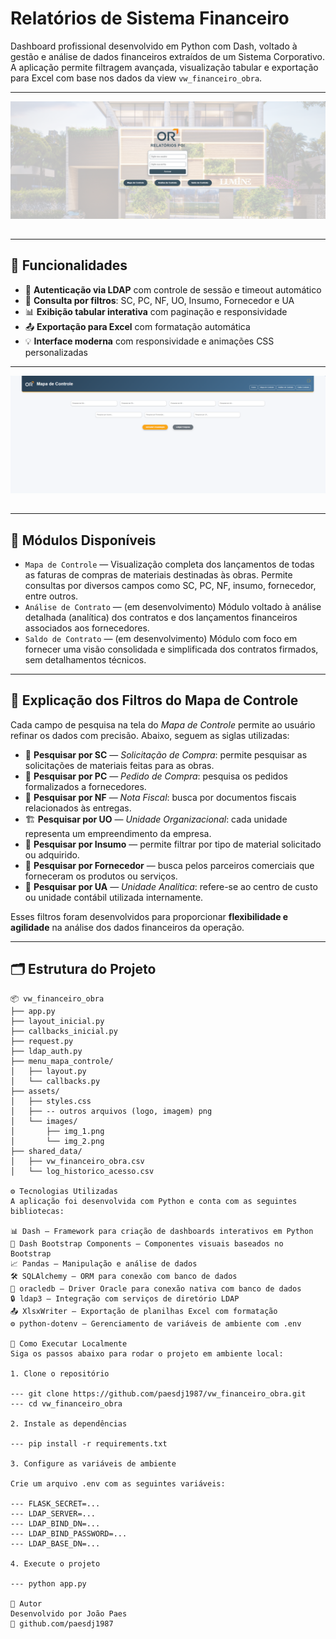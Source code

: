 # Relatórios de Sistema Financeiro

Dashboard profissional desenvolvido em Python com Dash, voltado à gestão e análise de dados financeiros extraídos de um Sistema Corporativo. A aplicação permite filtragem avançada, visualização tabular e exportação para Excel com base nos dados da view `vw_financeiro_obra`.

---

<img src="assets/images/img_1.png" alt="Tela de Login" style="max-width: 100%; margin-bottom: 15px;"/>

---

## 🔧 Funcionalidades

- 🔐 **Autenticação via LDAP** com controle de sessão e timeout automático  
- 📄 **Consulta por filtros**: SC, PC, NF, UO, Insumo, Fornecedor e UA  
- 📊 **Exibição tabular interativa** com paginação e responsividade  
- 📤 **Exportação para Excel** com formatação automática  
- 💡 **Interface moderna** com responsividade e animações CSS personalizadas  

---

<img src="assets/images/img_2.png" alt="Tela do Mapa de Controle" style="max-width: 100%; margin-bottom: 15px;"/>

---

## 🧠 Módulos Disponíveis

- `Mapa de Controle` — Visualização completa dos lançamentos de todas as faturas de compras de materiais destinadas às obras. Permite consultas por diversos campos como SC, PC, NF, insumo, fornecedor, entre outros.
- `Análise de Contrato` — (em desenvolvimento) Módulo voltado à análise detalhada (analítica) dos contratos e dos lançamentos financeiros associados aos fornecedores.
- `Saldo de Contrato` — (em desenvolvimento) Módulo com foco em fornecer uma visão consolidada e simplificada dos contratos firmados, sem detalhamentos técnicos.

---

## 📌 Explicação dos Filtros do Mapa de Controle

Cada campo de pesquisa na tela do *Mapa de Controle* permite ao usuário refinar os dados com precisão. Abaixo, seguem as siglas utilizadas:

- 🔎 **Pesquisar por SC** — *Solicitação de Compra*: permite pesquisar as solicitações de materiais feitas para as obras.  
- 🔎 **Pesquisar por PC** — *Pedido de Compra*: pesquisa os pedidos formalizados a fornecedores.  
- 🔎 **Pesquisar por NF** — *Nota Fiscal*: busca por documentos fiscais relacionados às entregas.  
- 🏗️ **Pesquisar por UO** — *Unidade Organizacional*: cada unidade representa um empreendimento da empresa.  
- 🧱 **Pesquisar por Insumo** — permite filtrar por tipo de material solicitado ou adquirido.  
- 🧾 **Pesquisar por Fornecedor** — busca pelos parceiros comerciais que forneceram os produtos ou serviços.  
- 💼 **Pesquisar por UA** — *Unidade Analítica*: refere-se ao centro de custo ou unidade contábil utilizada internamente.  

Esses filtros foram desenvolvidos para proporcionar **flexibilidade e agilidade** na análise dos dados financeiros da operação.

---

## 🗂️ Estrutura do Projeto

```text
📦 vw_financeiro_obra
├── app.py
├── layout_inicial.py
├── callbacks_inicial.py
├── request.py
├── ldap_auth.py
├── menu_mapa_controle/
│   ├── layout.py
│   └── callbacks.py
├── assets/
│   ├── styles.css
│   ├── -- outros arquivos (logo, imagem) png
│   └── images/
│       ├── img_1.png
│       └── img_2.png
├── shared_data/
│   ├── vw_financeiro_obra.csv
│   └── log_historico_acesso.csv

⚙️ Tecnologias Utilizadas
A aplicação foi desenvolvida com Python e conta com as seguintes bibliotecas:

📊 Dash — Framework para criação de dashboards interativos em Python
💠 Dash Bootstrap Components — Componentes visuais baseados no Bootstrap
📈 Pandas — Manipulação e análise de dados
🛠️ SQLAlchemy — ORM para conexão com banco de dados
🧩 oracledb — Driver Oracle para conexão nativa com banco de dados
🔒 ldap3 — Integração com serviços de diretório LDAP
📤 XlsxWriter — Exportação de planilhas Excel com formatação
⚙️ python-dotenv — Gerenciamento de variáveis de ambiente com .env

🏁 Como Executar Localmente
Siga os passos abaixo para rodar o projeto em ambiente local:

1. Clone o repositório

--- git clone https://github.com/paesdj1987/vw_financeiro_obra.git
--- cd vw_financeiro_obra

2. Instale as dependências

--- pip install -r requirements.txt

3. Configure as variáveis de ambiente

Crie um arquivo .env com as seguintes variáveis:

--- FLASK_SECRET=...
--- LDAP_SERVER=...
--- LDAP_BIND_DN=...
--- LDAP_BIND_PASSWORD=...
--- LDAP_BASE_DN=...

4. Execute o projeto

--- python app.py

👤 Autor
Desenvolvido por João Paes
🔗 github.com/paesdj1987